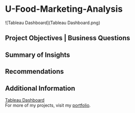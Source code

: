 # U-Food-Marketing-Analysis
![Tableau Dashboard](Tableau Dashboard.png)

## Project Objectives | Business Questions
   

## Summary of Insights


## Recommendations


## Additional Information
[Tableau Dashboard](https://public.tableau.com/app/profile/blake.smith1551/viz/UFoodMarketingDashboard/Dashboard1#1)  
For more of my projects, visit my [portfolio](https://blakeallansmith.wixsite.com/portfolio).
